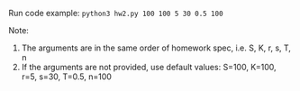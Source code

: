 Run code example:
`python3 hw2.py 100 100 5 30 0.5 100`

Note:
1. The arguments are in the same order of homework spec, i.e. S, K, r, s, T, n
2. If the arguments are not provided, use default values: S=100, K=100, r=5, s=30, T=0.5, n=100
